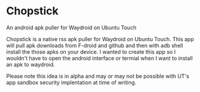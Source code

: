 # Chopstick
An android apk puller for Waydroid on Ubuntu Touch

Chopstick is a native rss apk puller for Waydroid on Ubuntu Touch. This app will pull apk downloads from F-droid and github and then with adb shell install
the those apks on your device. I wanted to create this app so I wouldn't have to open the android interface or termial when I want to install an apk to waydroid.

Please note this idea is in alpha and may or may not be possible with UT's app sandbox security implentation at time of writing.

